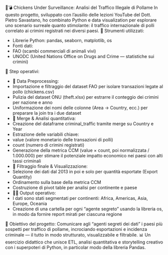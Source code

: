 🐔💣 Chickens Under Surveillance: Analisi del Traffico Illegale di Pollame
In questo progetto, sviluppato con l’ausilio delle lezioni YouTube del Dott. Pietro Savastano, ho combinato Python e data visualization per esplorare uno scenario surreale quanto stimolante: il traffico internazionale di polli correlato ai crimini registrati nei diversi paesi.
📌 Strumenti utilizzati:
- Librerie Python: pandas, seaborn, matplotlib, os
- Fonti dati:
- FAO (scambi commerciali di animali vivi)
- UNODC (United Nations Office on Drugs and Crime — statistiche sui crimini)

🧪 Step operativi:
- 📂 Data Preprocessing:
- Importazione e filtraggio del dataset FAO per isolare transazioni legate al pollo (chickens.csv)
- Pulizia del dataset ONU (theft.xlsx) per estrarre il conteggio dei crimini per nazione e anno
- Uniformazione dei nomi delle colonne (Area → Country, ecc.) per preparare la join tra i due dataset
- 🔄 Merge & Analisi quantitativa:
- Creazione del dataframe criminal_traffic tramite merge su Country e Year
- Estrazione delle variabili chiave:
- value (valore monetario delle transazioni di polli)
- count (numero di crimini registrati)
- Generazione della metrica CCM (value × count, poi normalizzata / 1.000.000) per stimare il potenziale impatto economico nei paesi con alti tassi criminali
- 🧽 Filtraggio finale & Visualizzazione:
- Selezione dei dati dal 2013 in poi e solo per quantità esportate (Export Quantity)
- Ordinamento sulla base della metrica CCM
- Costruzione di pivot table per analisi per continente e paese
- 🕵️‍♂️ Output operativo:
- I dati sono stati segmentati per continenti: Africa, Americas, Asia, Europe, Oceania
- Creazione di una cartella per ogni “agente segreto” usando la libreria os, in modo da fornire report mirati per ciascuna regione

🎯 Obiettivo del progetto:
Comunicare agli “agenti segreti dei dati” i paesi più sospetti per traffico di pollame, incrociando esportazioni e incidenza criminale — il tutto in modo strutturato, visualizzabile e filtrabile.
📊 Un esercizio didattico che unisce ETL, analisi quantitativa e storytelling creativo con i superpoteri di Python, in particolar modo della libreria Pandas.
